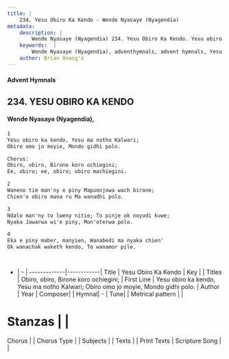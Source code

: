 ```yaml
---
title: |
    234. Yesu Obiro Ka Kendo - Wende Nyasaye (Nyagendia)
metadata:
    description: |
        Wende Nyasaye (Nyagendia) 234. Yesu Obiro Ka Kendo. Yesu obiro ka kendo, Yesu ma notho Kalwari; Obiro omo jo moyie, Mondo gidhi polo.  Chorus: Obiro, obiro, Birone koro ochiegini; Ee, obiro; ee, obiro; obiro machiegini.  
    keywords:  |
        Wende Nyasaye (Nyagendia), adventhymnals, advent hymnals, Yesu Obiro Ka Kendo, Yesu obiro ka kendo, Yesu ma notho Kalwari; Obiro omo jo moyie, Mondo gidhi polo.. Obiro, obiro, Birone koro ochiegini;
    author: Brian Onang'o
---
```


#### Advent Hymnals
## 234. YESU OBIRO KA KENDO
####  Wende Nyasaye (Nyagendia),

```txt
1
Yesu obiro ka kendo, Yesu ma notho Kalwari;
Obiro omo jo moyie, Mondo gidhi polo.

Chorus:
Obiro, obiro, Birone koro ochiegini;
Ee, obiro; ee, obiro; obiro machiegini.

2
Waneno tim man'ny e piny Mapuonjowa wach birone;
Chien'o obiro mana ru Ma wanadhi polo.

3
Ndalo man'ny to lweny nitie; To pinje ok noyudi kuwe;
Nyaka Jawarwa wi'e piny, Mon'oterwa polo.

4
Eka e piny maber, manyien, Wanabedi ma nyaka chien'
Ok wanachak waketh kendo, To wanamor pile.




```

- |   -  |
-------------|------------|
Title | Yesu Obiro Ka Kendo |
Key |  |
Titles | Obiro, obiro, Birone koro ochiegini; |
First Line | Yesu obiro ka kendo, Yesu ma notho Kalwari; Obiro omo jo moyie, Mondo gidhi polo. |
Author | 
Year | 
Composer| |
Hymnal|  - |
Tune|  |
Metrical pattern | |
# Stanzas |  |
Chorus |  |
Chorus Type |  |
Subjects | |
Texts |  |
Print Texts | 
Scripture Song |  |
    

